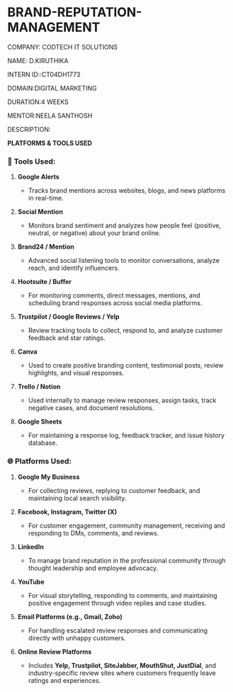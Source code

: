 # BRAND-REPUTATION-MANAGEMENT

COMPANY: CODTECH IT SOLUTIONS

NAME: D.KIRUTHIKA

INTERN ID::CT04DH1773

DOMAIN:DIGITAL MARKETING

DURATION:4 WEEKS

MENTOR:NEELA SANTHOSH

DESCRIPTION:

 **PLATFORMS & TOOLS USED**

### 🔧 **Tools Used:**

1. **Google Alerts**

   * Tracks brand mentions across websites, blogs, and news platforms in real-time.

2. **Social Mention**

   * Monitors brand sentiment and analyzes how people feel (positive, neutral, or negative) about your brand online.

3. **Brand24 / Mention**

   * Advanced social listening tools to monitor conversations, analyze reach, and identify influencers.

4. **Hootsuite / Buffer**

   * For monitoring comments, direct messages, mentions, and scheduling brand responses across social media platforms.
    

5. **Trustpilot / Google Reviews / Yelp**

   * Review tracking tools to collect, respond to, and analyze customer feedback and star ratings.
     

6. **Canva**

   * Used to create positive branding content, testimonial posts, review highlights, and visual responses.
     

7. **Trello / Notion**

   * Used internally to manage review responses, assign tasks, track negative cases, and document resolutions.
  

8. **Google Sheets**

   * For maintaining a response log, feedback tracker, and issue history database.
     

### 🌐 **Platforms Used:**

1. **Google My Business**

   * For collecting reviews, replying to customer feedback, and maintaining local search visibility.
     

2. **Facebook, Instagram, Twitter (X)**

   * For customer engagement, community management, receiving and responding to DMs, comments, and reviews.
     

3. **LinkedIn**

   * To manage brand reputation in the professional community through thought leadership and employee advocacy.
    

4. **YouTube**

   * For visual storytelling, responding to comments, and maintaining positive engagement through video replies and case studies.


5. **Email Platforms (e.g., Gmail, Zoho)**

   * For handling escalated review responses and communicating directly with unhappy customers.
    

6. **Online Review Platforms**

   * Includes **Yelp, Trustpilot, SiteJabber, MouthShut, JustDial**, and industry-specific review sites where customers frequently leave ratings and experiences.
